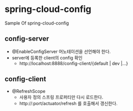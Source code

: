 # spring-cloud-config
Sample Of spring-cloud-config

## config-server
* @EnableConfigServer 어노테이션을 선언해야 한다.
* server에 등록한 client의 config 확인
  * http://localhost:8888/config-client/{default | dev |...}

## config-client
* @RefreshScope
  * 사용자 정의 스프링 프로퍼티만 다시 로드한다.
  * http://<config-client>:port/actuator/refresh 를 호출해서 갱신한다.